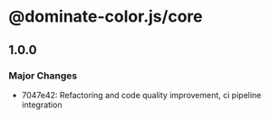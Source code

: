 # @dominate-color.js/core

## 1.0.0

### Major Changes

- 7047e42: Refactoring and code quality improvement, ci pipeline integration
